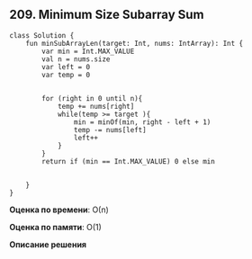 ## 209. Minimum Size Subarray Sum


```
class Solution {
    fun minSubArrayLen(target: Int, nums: IntArray): Int {
        var min = Int.MAX_VALUE
        val n = nums.size
        var left = 0
        var temp = 0


        for (right in 0 until n){
            temp += nums[right]
            while(temp >= target ){
                min = minOf(min, right - left + 1)
                temp -= nums[left]
                left++
            } 
        }
        return if (min == Int.MAX_VALUE) 0 else min


    }
}

```

**Оценка по времени**: О(n)


**Оценка по памяти**: О(1)


**Описание решения**
```

```